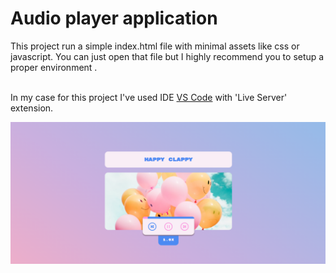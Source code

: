 # Audio player application

This project run a simple index.html file with minimal assets like css or javascript. You can just open that file but I highly recommend you to setup a proper environment . <br /> <br /> 

In my case for this project I've used IDE [VS Code](https://code.visualstudio.com/) with 'Live Server' extension.


![image alt](https://github.com/fusion-git/audio-player-main/blob/1e27f9991ca1e5395ee3fb31e5e7eadc2952c14f/Screenshot.png)
